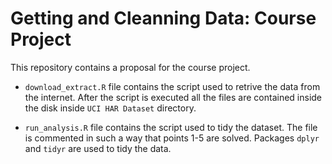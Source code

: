 Getting and Cleanning Data: Course Project
==========================================

This repository contains a proposal for the course project.

 * `download_extract.R` file contains the script used to retrive the data from the internet. After the script is executed all the files are contained inside the disk inside `UCI HAR Dataset` directory.
 
 * `run_analysis.R` file contains the script used to tidy the dataset. The file is commented in such a way that points 1-5 are solved. Packages `dplyr` and `tidyr` are used to tidy the data.